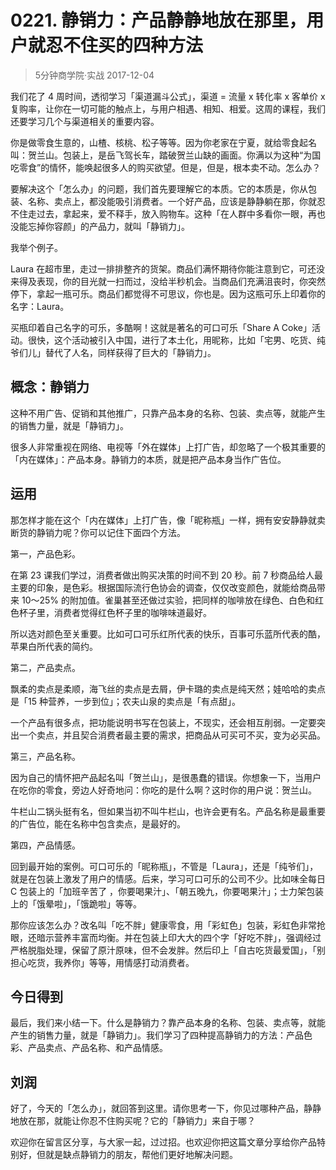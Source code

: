 # 0221. 静销力：产品静静地放在那里，用户就忍不住买的四种方法
> 5分钟商学院·实战
2017-12-04

我们花了 4 周时间，透彻学习「渠道漏斗公式」，渠道 = 流量 x 转化率 x 客单价 x 复购率，让你在一切可能的触点上，与用户相遇、相知、相爱。这周的课程，我们还要学习几个与渠道相关的重要内容。

你是做零食生意的，山楂、核桃、松子等等。因为你老家在宁夏，就给零食起名叫：贺兰山。包装上，是岳飞驾长车，踏破贺兰山缺的画面。你满以为这种“为国吃零食”的情怀，能唤起很多人的购买欲望。但是，但是，根本卖不动。怎么办？

要解决这个「怎么办」的问题，我们首先要理解它的本质。它的本质是，你从包装、名称、卖点上，都没能吸引消费者。一个好产品，应该是静静躺在那，你就忍不住走过去，拿起来，爱不释手，放入购物车。这种「在人群中多看你一眼，再也没能忘掉你容颜」的产品力，就叫「静销力」。

我举个例子。

Laura 在超市里，走过一排排整齐的货架。商品们满怀期待你能注意到它，可还没来得及表现，你的目光就一扫而过，没给半秒机会。当商品们充满沮丧时，你突然停下，拿起一瓶可乐。商品们都觉得不可思议，你也是。因为这瓶可乐上印着你的名字：Laura。

买瓶印着自己名字的可乐，多酷啊！这就是著名的可口可乐「Share A Coke」活动。很快，这个活动被引入中国，进行了本土化，用昵称，比如「宅男、吃货、纯爷们儿」替代了人名，同样获得了巨大的「静销力」。

## 概念：静销力
这种不用广告、促销和其他推广，只靠产品本身的名称、包装、卖点等，就能产生的销售力量，就是「静销力」。

很多人非常重视在网络、电视等「外在媒体」上打广告，却忽略了一个极其重要的「内在媒体」：产品本身。静销力的本质，就是把产品本身当作广告位。

## 运用
那怎样才能在这个「内在媒体」上打广告，像「昵称瓶」一样，拥有安安静静就卖断货的静销力呢？你可以记住下面四个方法。

第一，产品色彩。

在第 23 课我们学过，消费者做出购买决策的时间不到 20 秒。前 7 秒商品给人最主要的印象，是色彩。根据国际流行色协会的调查，仅仅改变颜色，就能给商品带来 10～25% 的附加值。雀巢甚至还做过实验，把同样的咖啡放在绿色、白色和红色杯子里，消费者觉得红色杯子里的咖啡味道最好。

所以选对颜色至关重要。比如可口可乐红所代表的快乐，百事可乐蓝所代表的酷，苹果白所代表的简约。

第二，产品卖点。

飘柔的卖点是柔顺，海飞丝的卖点是去屑，伊卡璐的卖点是纯天然；娃哈哈的卖点是「15 种营养，一步到位」；农夫山泉的卖点是「有点甜」。

一个产品有很多点，把功能说明书写在包装上，不现实，还会相互削弱。一定要突出一个卖点，并且契合消费者最主要的需求，把商品从可买可不买，变为必买品。

第三，产品名称。

因为自己的情怀把产品起名叫「贺兰山」，是很愚蠢的错误。你想象一下，当用户在吃你的零食，旁边人好奇地问：你吃的是什么啊？这时你的用户说：贺兰山。

牛栏山二锅头挺有名，但如果当初不叫牛栏山，也许会更有名。产品名称是最重要的广告位，能在名称中包含卖点，是最好的。

第四，产品情感。

回到最开始的案例。可口可乐的「昵称瓶」，不管是「Laura」，还是「纯爷们」，就是在包装上激发了用户的情感。后来，学习可口可乐的公司不少。比如味全每日 C 包装上的「加班辛苦了 ，你要喝果汁」、「朝五晚九，你要喝果汁」；士力架包装上的「饿晕啦」，「饿跪啦」等等。

那你应该怎么办？改名叫「吃不胖」健康零食，用「彩虹色」包装，彩虹色非常抢眼，还暗示营养丰富而均衡。并在包装上印大大的四个字「好吃不胖」，强调经过严格脱脂处理，保留了原汁原味，但不会发胖。然后印上「自古吃货最爱国」，「别担心吃货，我养你」等等，用情感打动消费者。

## 今日得到
最后，我们来小结一下。什么是静销力？靠产品本身的名称、包装、卖点等，就能产生的销售力量，就是「静销力」。我们学习了四种提高静销力的方法：产品色彩、产品卖点、产品名称、和产品情感。

## 刘润
好了，今天的「怎么办」，就回答到这里。请你思考一下，你见过哪种产品，静静地放在那，就能让你忍不住购买呢？它的「静销力」来自于哪？

欢迎你在留言区分享，与大家一起，过过招。也欢迎你把这篇文章分享给你产品特别好，但就是缺点静销力的朋友，帮他们更好地解决问题。




